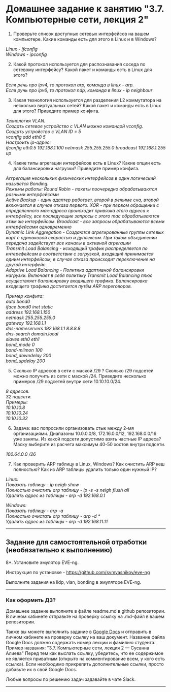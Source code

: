 # Домашнее задание к занятию "3.7. Компьютерные сети, лекция 2"

1. Проверьте список доступных сетевых интерфейсов на вашем компьютере. Какие команды есть для этого в Linux и в Windows?

_Linux - ifconfig  
Windows - ipconfig_  

2. Какой протокол используется для распознавания соседа по сетевому интерфейсу? Какой пакет и команды есть в Linux для этого?

_Если речь про ipv4, то протокол arp, команда в linux - arp.  
Если ручь про ipv6, то протокол ndp, команда в linux - ip neighbour_  

3. Какая технология используется для разделения L2 коммутатора на несколько виртуальных сетей? Какой пакет и команды есть в Linux для этого? Приведите пример конфига.

_Технология VLAN.    
Создать сетевое устройство с VLAN можно командой vconfig.    
Создать устройство с VLAN ID = 5    
vconfig add eth0 5    
Настроить ip-адрес:    
ifconfig eth0.5 192.168.1.100 netmask 255.255.255.0 broadcast 192.168.1.255 up_    

4. Какие типы агрегации интерфейсов есть в Linux? Какие опции есть для балансировки нагрузки? Приведите пример конфига.

_Аггрегация нескольких физических интерфейсов в один логический назывется Bonding.  
Режимы работы: 
Round Robin - пакеты поочередно обрабатываются разными интерфейсами  
Active Backup - один адаптер работает, второй в режиме сна, второй включается в случае отказа первого.
XOR - при первом обращении с определенного мак-адреса происходит привязка этого адреса к интерфейсу, все последующие запросы с этого mac обрабатываются этим же интерфейсом.
Broadcast - все запросы обрабатываются всеми интерфейсами одновременно  
Dynamic Link Aggregation - Создаются агрегированные группы сетевых карт с одинаковой скоростью и дуплексом. При таком объединении передача задействует все каналы в активной агрегации  
Transmit Load Balancing - исходящий трафик распределяется по интерефейсам в соответствии с загрузкой, входящий принимается одним интерфейсом, в случае отказа происходит переключение на другой интерфейс.  
Adaptive Load Balancing - Политика адаптивной балансировки нагрузки. Включает в себя политику Transmit Load Balancing плюс осуществляет балансировку входящего трафика. Балансировка входящего трафика достигается путём ARP переговоров._

_Пример конфига:  
auto bond0  
iface bond0 inet static  
	address 192.168.1.150  
	netmask 255.255.255.0	  
	gateway 192.168.1.1  
	dns-nameservers 192.168.1.1 8.8.8.8  
	dns-search domain.local  
		slaves eth0 eth1  
		bond_mode 0  
		bond-miimon 100  
		bond_downdelay 200  
		bond_updelay 200_  

5. Сколько IP адресов в сети с маской /29 ? Сколько /29 подсетей можно получить из сети с маской /24. Приведите несколько примеров /29 подсетей внутри сети 10.10.10.0/24.

_8 адресов.  
32 подсети.  
Примеры:  
10.10.10.8  
10.10.10.24  
10.10.10.32_


6. Задача: вас попросили организовать стык между 2-мя организациями. Диапазоны 10.0.0.0/8, 172.16.0.0/12, 192.168.0.0/16 уже заняты. Из какой подсети допустимо взять частные IP адреса? Маску выберите из расчета максимум 40-50 хостов внутри подсети.

_100.64.0.0 /26_  

7. Как проверить ARP таблицу в Linux, Windows? Как очистить ARP кеш полностью? Как из ARP таблицы удалить только один нужный IP?

_Linux:  
Показать таблицу  -  ip neigh show  
Полностью очистить arp таблицу  -  ip -s -s neigh flush all  
Удалить адрес из таблицы - arp -d 192.168.0.1_

_Windows:  
Показать таблицу  -  arp -a  
Полностью очистать arp таблицу  -  arp -d *  
Удалить адрес из таблицы  -  arp -d 192.168.11.11_



 ---
## Задание для самостоятельной отработки (необязательно к выполнению)

 8*. Установите эмулятор EVE-ng.
 
 Инструкция по установке - https://github.com/svmyasnikov/eve-ng

 Выполните задания на lldp, vlan, bonding в эмуляторе EVE-ng. 
 
 ---

### Как оформить ДЗ?

Домашнее задание выполните в файле readme.md в github репозитории. В личном кабинете отправьте на проверку ссылку на .md-файл в вашем репозитории.

Также вы можете выполнить задание в [Google Docs](https://docs.google.com/document/u/0/?tgif=d) и отправить в личном кабинете на проверку ссылку на ваш документ.
Название файла Google Docs должно содержать номер лекции и фамилию студента. Пример названия: "3.7. Компьютерные сети, лекция 2 — Сусанна Алиева"
Перед тем как выслать ссылку, убедитесь, что ее содержимое не является приватным (открыто на комментирование всем, у кого есть ссылка). 
Если необходимо прикрепить дополнительные ссылки, просто добавьте их в свой Google Docs.

Любые вопросы по решению задач задавайте в чате Slack.

---
